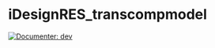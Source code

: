 # iDesignRES_transcompmodel

[![Documenter: dev](https://img.shields.io/badge/docs-dev-blue.svg)](https://antoniamgolab.github.io/iDesignRES_transcompmodel/dev)
